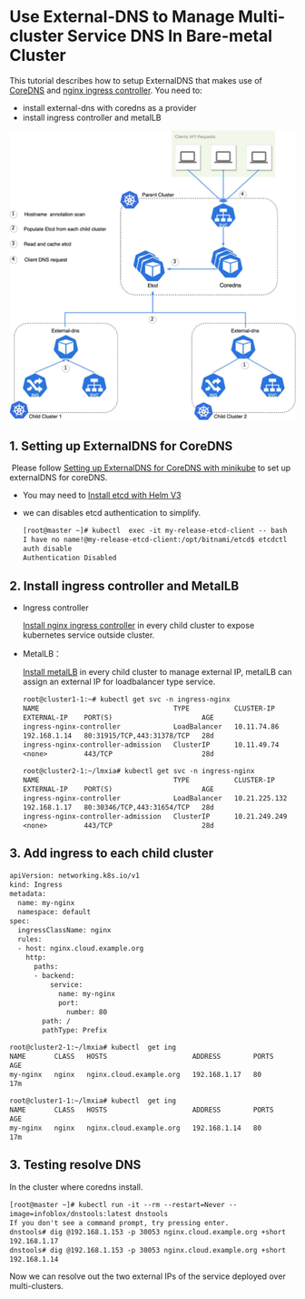 # Use External-DNS to Manage Multi-cluster Service DNS In Bare-metal Cluster

This tutorial describes how to setup ExternalDNS  that makes use of [CoreDNS](https://github.com/coredns/coredns) and [nginx ingress controller](https://github.com/kubernetes/ingress-nginx). You need to:

- install external-dns with coredns as a provider
- install ingress controller and metalLB



<div align="center"><img src="../images/external-dns.jpg" style="width:900px;" /></div>

## 1. Setting up ExternalDNS for CoreDNS

​	Please follow [Setting up ExternalDNS for CoreDNS with minikube](https://github.com/kubernetes-sigs/external-dns/blob/master/docs/tutorials/coredns.md) to set up externalDNS for coreDNS.

- You may need to [Install etcd with Helm V3 ](https://artifacthub.io/packages/helm/bitnami/etcd)

- we can disables etcd authentication to simplify.

  ```
  [root@master ~]# kubectl  exec -it my-release-etcd-client -- bash
  I have no name!@my-release-etcd-client:/opt/bitnami/etcd$ etcdctl auth disable
  Authentication Disabled
  ```

## 2. Install ingress controller and  MetalLB

- Ingress controller

  [Install nginx ingress controller](https://kubernetes.github.io/ingress-nginx/deploy/) in every child cluster to expose kubernetes service outside cluster.

- MetalLB：

  [Install metalLB](https://metallb.universe.tf/installation/)  in every child cluster  to manage external IP,  metalLB can assign an external IP for loadbalancer type service.

  ```
  root@cluster1-1:~# kubectl get svc -n ingress-nginx
  NAME                                 TYPE           CLUSTER-IP    EXTERNAL-IP    PORT(S)                      AGE
  ingress-nginx-controller             LoadBalancer   10.11.74.86   192.168.1.14   80:31915/TCP,443:31378/TCP   28d
  ingress-nginx-controller-admission   ClusterIP      10.11.49.74   <none>         443/TCP                      28d
  ```

  ```
  root@cluster2-1:~/lmxia# kubectl get svc -n ingress-nginx
  NAME                                 TYPE           CLUSTER-IP      EXTERNAL-IP    PORT(S)                      AGE
  ingress-nginx-controller             LoadBalancer   10.21.225.132   192.168.1.17   80:30346/TCP,443:31654/TCP   28d
  ingress-nginx-controller-admission   ClusterIP      10.21.249.249   <none>         443/TCP                      28d
  ```

## 3. Add ingress to each child cluster

```
apiVersion: networking.k8s.io/v1
kind: Ingress
metadata:
  name: my-nginx
  namespace: default
spec:
  ingressClassName: nginx
  rules:
  - host: nginx.cloud.example.org
    http:
      paths:
      - backend:
          service:
            name: my-nginx
            port:
              number: 80
        path: /
        pathType: Prefix
```

```
root@cluster2-1:~/lmxia# kubectl  get ing
NAME       CLASS   HOSTS                     ADDRESS        PORTS   AGE
my-nginx   nginx   nginx.cloud.example.org   192.168.1.17   80      17m
```

```
root@cluster1-1:~/lmxia# kubectl  get ing
NAME       CLASS   HOSTS                     ADDRESS        PORTS   AGE
my-nginx   nginx   nginx.cloud.example.org   192.168.1.14   80      17m
```

## 3. Testing resolve DNS

In the cluster where coredns install.

```
[root@master ~]# kubectl run -it --rm --restart=Never --image=infoblox/dnstools:latest dnstools
If you don't see a command prompt, try pressing enter.
dnstools# dig @192.168.1.153 -p 30053 nginx.cloud.example.org +short
192.168.1.17
dnstools# dig @192.168.1.153 -p 30053 nginx.cloud.example.org +short
192.168.1.14
```

Now we can resolve out the two external IPs of the service deployed over multi-clusters.


